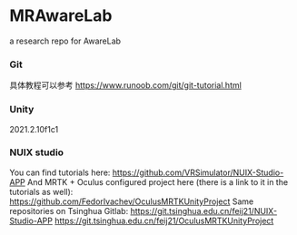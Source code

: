 # MRAwareLab
a research repo for AwareLab

### Git
具体教程可以参考 
https://www.runoob.com/git/git-tutorial.html

### Unity
2021.2.10f1c1

### NUIX studio
You can find tutorials here: https://github.com/VRSimulator/NUIX-Studio-APP
And MRTK + Oculus configured project here (there is a link to it in the tutorials as well): https://github.com/FedorIvachev/OculusMRTKUnityProject
Same repositories on Tsinghua Gitlab:
https://git.tsinghua.edu.cn/feij21/NUIX-Studio-APP
https://git.tsinghua.edu.cn/feij21/OculusMRTKUnityProject